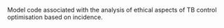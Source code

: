 Model code associated with the analysis of ethical aspects of TB control optimisation based on incidence.
